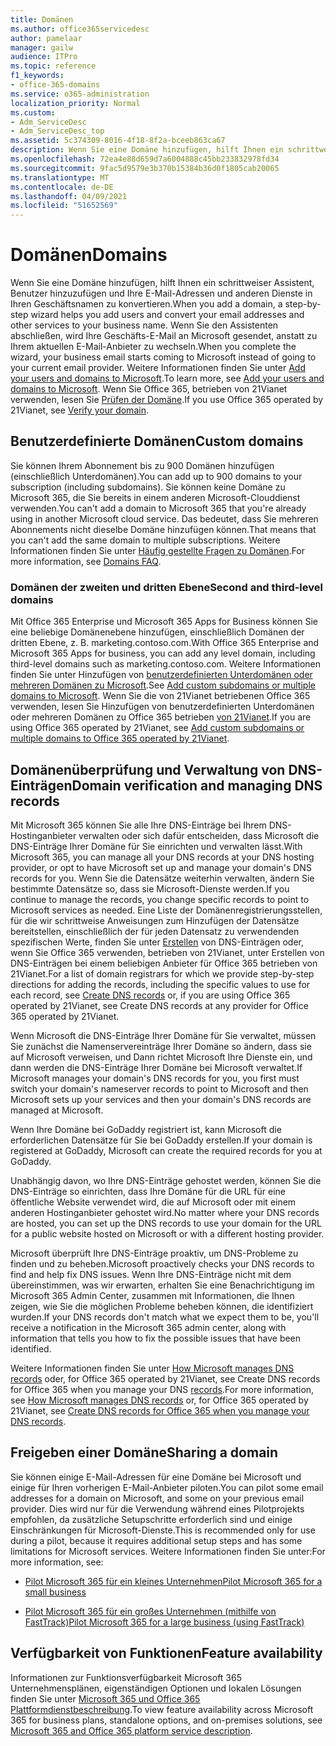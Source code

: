 ```yaml
---
title: Domänen
ms.author: office365servicedesc
author: pamelaar
manager: gailw
audience: ITPro
ms.topic: reference
f1_keywords:
- office-365-domains
ms.service: o365-administration
localization_priority: Normal
ms.custom:
- Adm_ServiceDesc
- Adm_ServiceDesc_top
ms.assetid: 5c374309-8016-4f18-8f2a-bceeb863ca67
description: Wenn Sie eine Domäne hinzufügen, hilft Ihnen ein schrittweiser Assistent, Benutzer hinzuzufügen und Ihre E-Mail-Adressen und anderen Dienste in Ihren Geschäftsnamen zu konvertieren. Wenn Sie den Assistenten abschließen, wird Ihre Geschäfts-E-Mail an Microsoft gesendet, anstatt zu Ihrem aktuellen E-Mail-Anbieter zu wechseln. Weitere Informationen finden Sie unter Add your users and domains to Microsoft. Wenn Sie Office 365, betrieben von 21Vianet verwenden, lesen Sie Prüfen der Domäne.
ms.openlocfilehash: 72ea4e88d659d7a6004888c45bb233832978fd34
ms.sourcegitcommit: 9fac5d9579e3b370b15384b36d0f1805cab20065
ms.translationtype: MT
ms.contentlocale: de-DE
ms.lasthandoff: 04/09/2021
ms.locfileid: "51652569"
---
```

# <a name="domains"></a><span data-ttu-id="2eeb0-106">Domänen</span><span class="sxs-lookup"><span data-stu-id="2eeb0-106">Domains</span></span>

<span data-ttu-id="2eeb0-107">Wenn Sie eine Domäne hinzufügen, hilft Ihnen ein schrittweiser Assistent, Benutzer hinzuzufügen und Ihre E-Mail-Adressen und anderen Dienste in Ihren Geschäftsnamen zu konvertieren.</span><span class="sxs-lookup"><span data-stu-id="2eeb0-107">When you add a domain, a step-by-step wizard helps you add users and convert your email addresses and other services to your business name.</span></span> <span data-ttu-id="2eeb0-108">Wenn Sie den Assistenten abschließen, wird Ihre Geschäfts-E-Mail an Microsoft gesendet, anstatt zu Ihrem aktuellen E-Mail-Anbieter zu wechseln.</span><span class="sxs-lookup"><span data-stu-id="2eeb0-108">When you complete the wizard, your business email starts coming to Microsoft instead of going to your current email provider.</span></span> <span data-ttu-id="2eeb0-109">Weitere Informationen finden Sie unter [Add your users and domains to Microsoft](https://support.office.com/article/6383f56d-3d09-4dcb-9b41-b5f5a5efd611).</span><span class="sxs-lookup"><span data-stu-id="2eeb0-109">To learn more, see [Add your users and domains to Microsoft](https://support.office.com/article/6383f56d-3d09-4dcb-9b41-b5f5a5efd611).</span></span> <span data-ttu-id="2eeb0-110">Wenn Sie Office 365, betrieben von 21Vianet verwenden, lesen Sie [Prüfen der Domäne](/office365/admin/setup/add-domain).</span><span class="sxs-lookup"><span data-stu-id="2eeb0-110">If you use Office 365 operated by 21Vianet, see [Verify your domain](/office365/admin/setup/add-domain).</span></span>
  
## <a name="custom-domains"></a><span data-ttu-id="2eeb0-111">Benutzerdefinierte Domänen</span><span class="sxs-lookup"><span data-stu-id="2eeb0-111">Custom domains</span></span>

<span data-ttu-id="2eeb0-112">Sie können Ihrem Abonnement bis zu 900 Domänen hinzufügen (einschließlich Unterdomänen).</span><span class="sxs-lookup"><span data-stu-id="2eeb0-112">You can add up to 900 domains to your subscription (including subdomains).</span></span> <span data-ttu-id="2eeb0-113">Sie können keine Domäne zu Microsoft 365, die Sie bereits in einem anderen Microsoft-Clouddienst verwenden.</span><span class="sxs-lookup"><span data-stu-id="2eeb0-113">You can't add a domain to Microsoft 365 that you're already using in another Microsoft cloud service.</span></span> <span data-ttu-id="2eeb0-114">Das bedeutet, dass Sie mehreren Abonnements nicht dieselbe Domäne hinzufügen können.</span><span class="sxs-lookup"><span data-stu-id="2eeb0-114">That means that you can't add the same domain to multiple subscriptions.</span></span> <span data-ttu-id="2eeb0-115">Weitere Informationen finden Sie unter [Häufig gestellte Fragen zu Domänen](https://support.office.com/article/Domains-FAQ-1272bad0-4bd4-4796-8005-67d6fb3afc5a).</span><span class="sxs-lookup"><span data-stu-id="2eeb0-115">For more information, see [Domains FAQ](https://support.office.com/article/Domains-FAQ-1272bad0-4bd4-4796-8005-67d6fb3afc5a).</span></span>
  
### <a name="second-and-third-level-domains"></a><span data-ttu-id="2eeb0-116">Domänen der zweiten und dritten Ebene</span><span class="sxs-lookup"><span data-stu-id="2eeb0-116">Second and third-level domains</span></span>

<span data-ttu-id="2eeb0-117">Mit Office 365 Enterprise und Microsoft 365 Apps for Business können Sie eine beliebige Domänenebene hinzufügen, einschließlich Domänen der dritten Ebene, z. B. marketing.contoso.com.</span><span class="sxs-lookup"><span data-stu-id="2eeb0-117">With Office 365 Enterprise and Microsoft 365 Apps for business, you can add any level domain, including third-level domains such as marketing.contoso.com.</span></span> <span data-ttu-id="2eeb0-118">Weitere Informationen finden Sie unter Hinzufügen von [benutzerdefinierten Unterdomänen oder mehreren Domänen zu Microsoft](/office365/admin/setup/domains-faq).</span><span class="sxs-lookup"><span data-stu-id="2eeb0-118">See [Add custom subdomains or multiple domains to Microsoft](/office365/admin/setup/domains-faq).</span></span> <span data-ttu-id="2eeb0-119">Wenn Sie die von 21Vianet betriebenen Office 365 verwenden, lesen Sie Hinzufügen von benutzerdefinierten Unterdomänen oder mehreren Domänen zu Office 365 betrieben [von 21Vianet](/office365/admin/setup/domains-faq).</span><span class="sxs-lookup"><span data-stu-id="2eeb0-119">If you are using Office 365 operated by 21Vianet, see [Add custom subdomains or multiple domains to Office 365 operated by 21Vianet](/office365/admin/setup/domains-faq).</span></span>
  
## <a name="domain-verification-and-managing-dns-records"></a><span data-ttu-id="2eeb0-120">Domänenüberprüfung und Verwaltung von DNS-Einträgen</span><span class="sxs-lookup"><span data-stu-id="2eeb0-120">Domain verification and managing DNS records</span></span>

<span data-ttu-id="2eeb0-121">Mit Microsoft 365 können Sie alle Ihre DNS-Einträge bei Ihrem DNS-Hostinganbieter verwalten oder sich dafür entscheiden, dass Microsoft die DNS-Einträge Ihrer Domäne für Sie einrichten und verwalten lässt.</span><span class="sxs-lookup"><span data-stu-id="2eeb0-121">With Microsoft 365, you can manage all your DNS records at your DNS hosting provider, or opt to have Microsoft set up and manage your domain's DNS records for you.</span></span> <span data-ttu-id="2eeb0-122">Wenn Sie die Datensätze weiterhin verwalten, ändern Sie bestimmte Datensätze so, dass sie Microsoft-Dienste werden.</span><span class="sxs-lookup"><span data-stu-id="2eeb0-122">If you continue to manage the records, you change specific records to point to Microsoft services as needed.</span></span> <span data-ttu-id="2eeb0-123">Eine Liste der Domänenregistrierungsstellen, für die wir schrittweise Anweisungen zum Hinzufügen der Datensätze bereitstellen, einschließlich der für jeden Datensatz zu verwendenden spezifischen Werte, finden Sie unter [Erstellen](/office365/admin/get-help-with-domains/create-dns-records-at-any-dns-hosting-provider) von DNS-Einträgen oder, wenn Sie Office 365 verwenden, betrieben von 21Vianet, unter Erstellen von DNS-Einträgen bei einem beliebigen Anbieter für Office 365 betrieben von 21Vianet.</span><span class="sxs-lookup"><span data-stu-id="2eeb0-123">For a list of domain registrars for which we provide step-by-step directions for adding the records, including the specific values to use for each record, see [Create DNS records](/office365/admin/get-help-with-domains/create-dns-records-at-any-dns-hosting-provider) or, if you are using Office 365 operated by 21Vianet, see Create DNS records at any provider for Office 365 operated by 21Vianet.</span></span> 
  
<span data-ttu-id="2eeb0-124">Wenn Microsoft die DNS-Einträge Ihrer Domäne für Sie verwaltet, müssen Sie zunächst die Namenservereinträge Ihrer Domäne so ändern, dass sie auf Microsoft verweisen, und Dann richtet Microsoft Ihre Dienste ein, und dann werden die DNS-Einträge Ihrer Domäne bei Microsoft verwaltet.</span><span class="sxs-lookup"><span data-stu-id="2eeb0-124">If Microsoft manages your domain's DNS records for you, you first must switch your domain's nameserver records to point to Microsoft and then Microsoft sets up your services and then your domain's DNS records are managed at Microsoft.</span></span>
  
<span data-ttu-id="2eeb0-125">Wenn Ihre Domäne bei GoDaddy registriert ist, kann Microsoft die erforderlichen Datensätze für Sie bei GoDaddy erstellen.</span><span class="sxs-lookup"><span data-stu-id="2eeb0-125">If your domain is registered at GoDaddy, Microsoft can create the required records for you at GoDaddy.</span></span> 
  
<span data-ttu-id="2eeb0-126">Unabhängig davon, wo Ihre DNS-Einträge gehostet werden, können Sie die DNS-Einträge so einrichten, dass Ihre Domäne für die URL für eine öffentliche Website verwendet wird, die auf Microsoft oder mit einem anderen Hostinganbieter gehostet wird.</span><span class="sxs-lookup"><span data-stu-id="2eeb0-126">No matter where your DNS records are hosted, you can set up the DNS records to use your domain for the URL for a public website hosted on Microsoft or with a different hosting provider.</span></span> 
  
<span data-ttu-id="2eeb0-127">Microsoft überprüft Ihre DNS-Einträge proaktiv, um DNS-Probleme zu finden und zu beheben.</span><span class="sxs-lookup"><span data-stu-id="2eeb0-127">Microsoft proactively checks your DNS records to find and help fix DNS issues.</span></span> <span data-ttu-id="2eeb0-128">Wenn Ihre DNS-Einträge nicht mit dem übereinstimmen, was wir erwarten, erhalten Sie eine Benachrichtigung im Microsoft 365 Admin Center, zusammen mit Informationen, die Ihnen zeigen, wie Sie die möglichen Probleme beheben können, die identifiziert wurden.</span><span class="sxs-lookup"><span data-stu-id="2eeb0-128">If your DNS records don't match what we expect them to be, you'll receive a notification in the Microsoft 365 admin center, along with information that tells you how to fix the possible issues that have been identified.</span></span>
  
<span data-ttu-id="2eeb0-129">Weitere Informationen finden Sie unter [How Microsoft manages DNS records](/office365/admin/setup/domains-faq) oder, for Office 365 operated by 21Vianet, see Create DNS records for Office 365 when you manage your DNS [records](/office365/admin/services-in-china/create-dns-records-when-you-manage-your-dns-records).</span><span class="sxs-lookup"><span data-stu-id="2eeb0-129">For more information, see [How Microsoft manages DNS records](/office365/admin/setup/domains-faq) or, for Office 365 operated by 21Vianet, see [Create DNS records for Office 365 when you manage your DNS records](/office365/admin/services-in-china/create-dns-records-when-you-manage-your-dns-records).</span></span>
  
## <a name="sharing-a-domain"></a><span data-ttu-id="2eeb0-130">Freigeben einer Domäne</span><span class="sxs-lookup"><span data-stu-id="2eeb0-130">Sharing a domain</span></span>

<span data-ttu-id="2eeb0-131">Sie können einige E-Mail-Adressen für eine Domäne bei Microsoft und einige für Ihren vorherigen E-Mail-Anbieter piloten.</span><span class="sxs-lookup"><span data-stu-id="2eeb0-131">You can pilot some email addresses for a domain on Microsoft, and some on your previous email provider.</span></span> <span data-ttu-id="2eeb0-132">Dies wird nur für die Verwendung während eines Pilotprojekts empfohlen, da zusätzliche Setupschritte erforderlich sind und einige Einschränkungen für Microsoft-Dienste.</span><span class="sxs-lookup"><span data-stu-id="2eeb0-132">This is recommended only for use during a pilot, because it requires additional setup steps and has some limitations for Microsoft services.</span></span> <span data-ttu-id="2eeb0-133">Weitere Informationen finden Sie unter:</span><span class="sxs-lookup"><span data-stu-id="2eeb0-133">For more information, see:</span></span>
  
- [<span data-ttu-id="2eeb0-134">Pilot Microsoft 365 für ein kleines Unternehmen</span><span class="sxs-lookup"><span data-stu-id="2eeb0-134">Pilot Microsoft 365 for a small business</span></span>](https://support.office.com/article/39cee536-6a03-40cf-b9c1-f301bb6001d7)
    
- [<span data-ttu-id="2eeb0-135">Pilot Microsoft 365 für ein großes Unternehmen (mithilfe von FastTrack)</span><span class="sxs-lookup"><span data-stu-id="2eeb0-135">Pilot Microsoft 365 for a large business (using FastTrack)</span></span>](https://fasttrack.office.com/onboard)
    
## <a name="feature-availability"></a><span data-ttu-id="2eeb0-136">Verfügbarkeit von Funktionen</span><span class="sxs-lookup"><span data-stu-id="2eeb0-136">Feature availability</span></span>

<span data-ttu-id="2eeb0-137">Informationen zur Funktionsverfügbarkeit Microsoft 365 Unternehmensplänen, eigenständigen Optionen und lokalen Lösungen finden Sie unter [Microsoft 365 und Office 365 Plattformdienstbeschreibung](office-365-platform-service-description.md).</span><span class="sxs-lookup"><span data-stu-id="2eeb0-137">To view feature availability across Microsoft 365 for business plans, standalone options, and on-premises solutions, see [Microsoft 365 and Office 365 platform service description](office-365-platform-service-description.md).</span></span>
